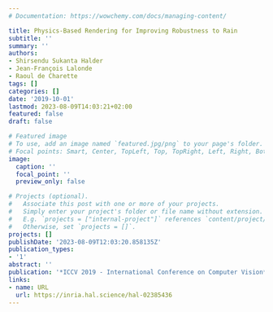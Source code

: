 ```yaml
---
# Documentation: https://wowchemy.com/docs/managing-content/

title: Physics-Based Rendering for Improving Robustness to Rain
subtitle: ''
summary: ''
authors:
- Shirsendu Sukanta Halder
- Jean-François Lalonde
- Raoul de Charette
tags: []
categories: []
date: '2019-10-01'
lastmod: 2023-08-09T14:03:21+02:00
featured: false
draft: false

# Featured image
# To use, add an image named `featured.jpg/png` to your page's folder.
# Focal points: Smart, Center, TopLeft, Top, TopRight, Left, Right, BottomLeft, Bottom, BottomRight.
image:
  caption: ''
  focal_point: ''
  preview_only: false

# Projects (optional).
#   Associate this post with one or more of your projects.
#   Simply enter your project's folder or file name without extension.
#   E.g. `projects = ["internal-project"]` references `content/project/deep-learning/index.md`.
#   Otherwise, set `projects = []`.
projects: []
publishDate: '2023-08-09T12:03:20.858135Z'
publication_types:
- '1'
abstract: ''
publication: '*ICCV 2019 - International Conference on Computer Vision*'
links:
- name: URL
  url: https://inria.hal.science/hal-02385436
---
```

